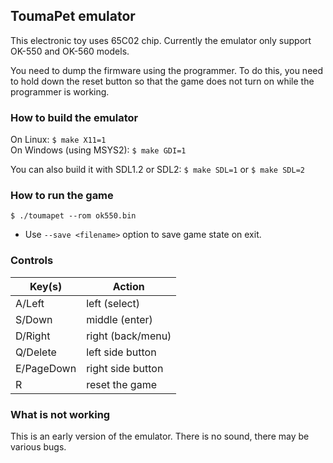 ## ToumaPet emulator

This electronic toy uses 65C02 chip. Currently the emulator only support OK-550 and OK-560 models.

You need to dump the firmware using the programmer. To do this, you need to hold down the reset button so that the game does not turn on while the programmer is working.

### How to build the emulator

On Linux: `$ make X11=1`  
On Windows (using MSYS2): `$ make GDI=1`  

You can also build it with SDL1.2 or SDL2: `$ make SDL=1` or `$ make SDL=2`  

### How to run the game

```
$ ./toumapet --rom ok550.bin
```

* Use `--save <filename>` option to save game state on exit.

### Controls

| Key(s)           | Action             |
|------------------|--------------------|
| A/Left           | left (select)      |
| S/Down           | middle (enter)     |
| D/Right          | right (back/menu)  |
| Q/Delete         | left side button   |
| E/PageDown       | right side button  |
| R                | reset the game     |

### What is not working

This is an early version of the emulator. There is no sound, there may be various bugs.
